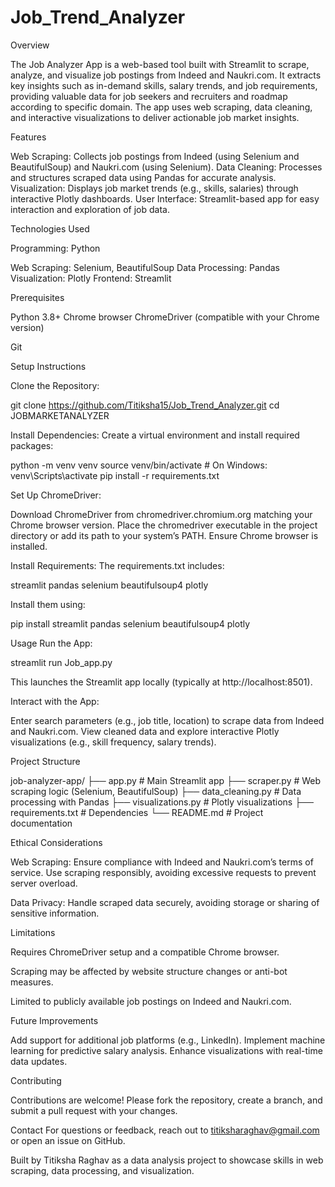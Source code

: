 # Job_Trend_Analyzer

Overview

The Job Analyzer App is a web-based tool built with Streamlit to scrape, analyze, and visualize job postings from Indeed and Naukri.com. It extracts key insights such as in-demand skills, salary trends, and job requirements, providing valuable data for job seekers and recruiters and roadmap according to specific domain. The app uses web scraping, data cleaning, and interactive visualizations to deliver actionable job market insights.

Features

Web Scraping: Collects job postings from Indeed (using Selenium and BeautifulSoup) and Naukri.com (using Selenium).
Data Cleaning: Processes and structures scraped data using Pandas for accurate analysis.
Visualization: Displays job market trends (e.g., skills, salaries) through interactive Plotly dashboards.
User Interface: Streamlit-based app for easy interaction and exploration of job data.

Technologies Used

Programming: Python

Web Scraping: Selenium, BeautifulSoup
Data Processing: Pandas
Visualization: Plotly
Frontend: Streamlit

Prerequisites

Python 3.8+
Chrome browser
ChromeDriver (compatible with your Chrome version)



Git

Setup Instructions

Clone the Repository:

git clone https://github.com/Titiksha15/Job_Trend_Analyzer.git
cd JOBMARKETANALYZER



Install Dependencies: Create a virtual environment and install required packages:

python -m venv venv
source venv/bin/activate  # On Windows: venv\Scripts\activate
pip install -r requirements.txt



Set Up ChromeDriver:

Download ChromeDriver from chromedriver.chromium.org matching your Chrome browser version.
Place the chromedriver executable in the project directory or add its path to your system’s PATH.
Ensure Chrome browser is installed.



Install Requirements: The requirements.txt includes:

streamlit
pandas
selenium
beautifulsoup4
plotly

Install them using:

pip install streamlit pandas selenium beautifulsoup4 plotly

Usage
Run the App:

streamlit run Job_app.py

This launches the Streamlit app locally (typically at http://localhost:8501).



Interact with the App:

Enter search parameters (e.g., job title, location) to scrape data from Indeed and Naukri.com.
View cleaned data and explore interactive Plotly visualizations (e.g., skill frequency, salary trends).

Project Structure

job-analyzer-app/
├── app.py               # Main Streamlit app
├── scraper.py           # Web scraping logic (Selenium, BeautifulSoup)
├── data_cleaning.py     # Data processing with Pandas
├── visualizations.py    # Plotly visualizations
├── requirements.txt     # Dependencies
└── README.md            # Project documentation

Ethical Considerations

Web Scraping: Ensure compliance with Indeed and Naukri.com’s terms of service. Use scraping responsibly, avoiding excessive requests to prevent server overload.



Data Privacy: Handle scraped data securely, avoiding storage or sharing of sensitive information.

Limitations





Requires ChromeDriver setup and a compatible Chrome browser.

Scraping may be affected by website structure changes or anti-bot measures.



Limited to publicly available job postings on Indeed and Naukri.com.

Future Improvements

Add support for additional job platforms (e.g., LinkedIn).
Implement machine learning for predictive salary analysis.
Enhance visualizations with real-time data updates.


Contributing

Contributions are welcome! Please fork the repository, create a branch, and submit a pull request with your changes.

Contact
For questions or feedback, reach out to titiksharaghav@gmail.com or open an issue on GitHub.



Built by Titiksha Raghav as a data analysis project to showcase skills in web scraping, data processing, and visualization.

